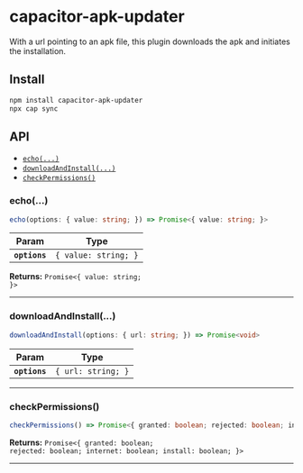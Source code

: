 # capacitor-apk-updater

With a url pointing to an apk file, this plugin downloads the apk and initiates the installation.

## Install

```bash
npm install capacitor-apk-updater
npx cap sync
```

## API

<docgen-index>

* [`echo(...)`](#echo)
* [`downloadAndInstall(...)`](#downloadandinstall)
* [`checkPermissions()`](#checkpermissions)

</docgen-index>

<docgen-api>
<!--Update the source file JSDoc comments and rerun docgen to update the docs below-->

### echo(...)

```typescript
echo(options: { value: string; }) => Promise<{ value: string; }>
```

| Param         | Type                            |
| ------------- | ------------------------------- |
| **`options`** | <code>{ value: string; }</code> |

**Returns:** <code>Promise&lt;{ value: string; }&gt;</code>

--------------------


### downloadAndInstall(...)

```typescript
downloadAndInstall(options: { url: string; }) => Promise<void>
```

| Param         | Type                          |
| ------------- | ----------------------------- |
| **`options`** | <code>{ url: string; }</code> |

--------------------


### checkPermissions()

```typescript
checkPermissions() => Promise<{ granted: boolean; rejected: boolean; internet: boolean; install: boolean; }>
```

**Returns:** <code>Promise&lt;{ granted: boolean; rejected: boolean; internet: boolean; install: boolean; }&gt;</code>

--------------------

</docgen-api>
